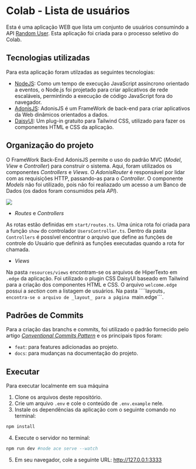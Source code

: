 # Colab - Lista de usuários

Esta é uma aplicação WEB que lista um conjunto de usuários consumindo a API [Random User](https://randomuser.me/). Esta aplicação foi criada para o processo seletivo do Colab.

## Tecnologias utilizadas

Para esta aplicação foram utilzadas as seguintes tecnologias:
- [NodeJS](https://nodejs.org/en): Como um tempo de execução JavaScript assíncrono orientado a eventos, o Node.js foi projetado para criar aplicativos de rede escaláveis, permintindo a execução de código JavaScript fora do navegador.
- [AdonisJS](https://adonisjs.com/): AdonisJS é um FrameWork de back-end para criar aplicativos da Web dinâmicos orientados a dados.
- [DaisyUI](https://daisyui.com/): Um plug-in gratuito para Tailwind CSS, utilizado para fazer os componentes HTML e CSS da aplicação.

## Organização do projeto

O FrameWork Back-End AdonisJS permite o uso do padrão MVC (_Model_, _View_ e _Controller_) para construir o sistema. Aqui, foram utilizados os componentes _Controllers_ e _Views_. O _AdonisRouter_ é responsável por lidar com as requisições HTTP, passando-as para o _Controller_. O componente _Models_ não foi utilizado, pois não foi realiazado um acesso a um Banco de Dados (os dados foram consumidos pela _API_).

![](https://res.cloudinary.com/adonisjs/image/upload/v1472842310/MVC-Flow-Chart_ccz2zb.jpg)

- _Routes_ e _Controllers_

As rotas estão definidas em ```start/routes.ts```. Uma única rota foi criada para a função ```show``` do controlador ```UsersController.ts```. Dentro da pasta ```Controllers``` é possível encontrar o arquivo que define as funções de controle do Usuário que definirá as funções executadas quando a rota for chamada.

- _Views_

Na pasta ```resources/views``` encontram-se os arquivos de HiperTexto em ```.edge``` da aplicação. Foi utilizado o plugin CSS DaisyUI baseado em Tailwind para a criação dos componentes HTML e CSS. O arquivo ```welcome.edge``` possui a _section_ com a listagem de usuários. Na pasta ````layouts```, encontra-se o arquivo de _layout_ para a página ```main.edge```. 

## Padrões de Commits

Para a criação das branchs e commits, foi utilizado o padrão fornecido pelo artigo [_Conventional Commits Pattern_](https://medium.com/linkapi-solutions/conventional-commits-pattern-3778d1a1e657) e os principais tipos foram:

- ```feat```: para features adicionadas ao projeto.
- ```docs```: para mudanças na documentação do projeto.

## Executar

Para executar localmente em sua máquina

1. Clone os arquivos deste repositório.
2. Crie um arquivo ```.env``` e cole o conteúdo de ```.env.example``` nele.
3. Instale os dependências da aplicação com o seguinte comando no terminal:
```bash
npm install
```
4. Execute o servidor no terminal:
```bash
npm run dev #node ace serve --watch
```
5. Em seu navegador, cole a seguinte URL: http://127.0.0.1:3333
